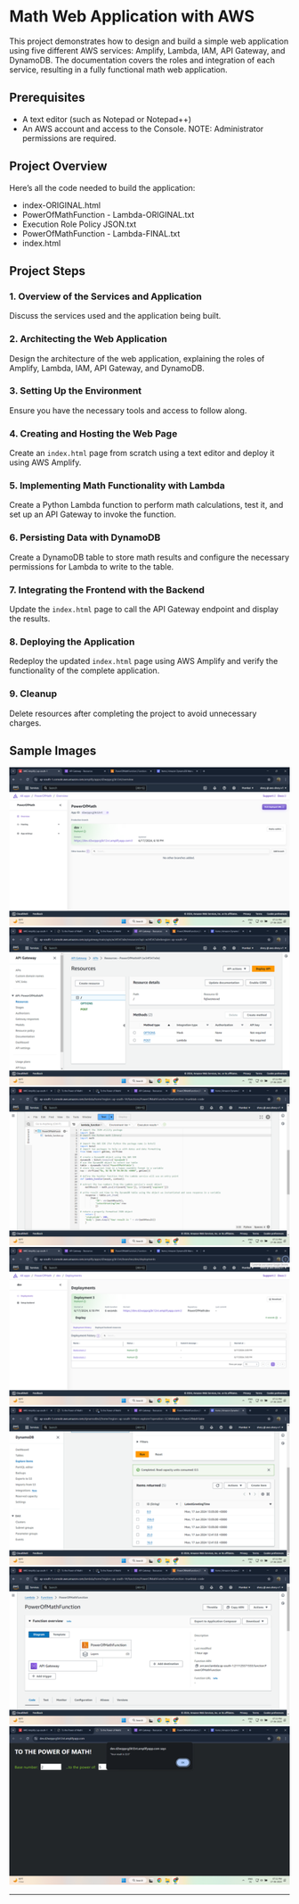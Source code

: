 # Math Web Application with AWS

This project demonstrates how to design and build a simple web application using five different AWS services: Amplify, Lambda, IAM, API Gateway, and DynamoDB. The documentation covers the roles and integration of each service, resulting in a fully functional math web application.

## Prerequisites

- A text editor (such as Notepad or Notepad++)
- An AWS account and access to the Console. NOTE: Administrator permissions are required.

## Project Overview

Here’s all the code needed to build the application:

- index-ORIGINAL.html
- PowerOfMathFunction - Lambda-ORIGINAL.txt
- Execution Role Policy JSON.txt
- PowerOfMathFunction - Lambda-FINAL.txt
- index.html

## Project Steps

### 1. Overview of the Services and Application
Discuss the services used and the application being built.

### 2. Architecting the Web Application
Design the architecture of the web application, explaining the roles of Amplify, Lambda, IAM, API Gateway, and DynamoDB.

### 3. Setting Up the Environment
Ensure you have the necessary tools and access to follow along.

### 4. Creating and Hosting the Web Page
Create an `index.html` page from scratch using a text editor and deploy it using AWS Amplify.

### 5. Implementing Math Functionality with Lambda
Create a Python Lambda function to perform math calculations, test it, and set up an API Gateway to invoke the function.

### 6. Persisting Data with DynamoDB
Create a DynamoDB table to store math results and configure the necessary permissions for Lambda to write to the table.

### 7. Integrating the Frontend with the Backend
Update the `index.html` page to call the API Gateway endpoint and display the results.

### 8. Deploying the Application
Redeploy the updated `index.html` page using AWS Amplify and verify the functionality of the complete application.

### 9. Cleanup
Delete resources after completing the project to avoid unnecessary charges.

## Sample Images
![alt-text](https://github.com/SherylinR/AWS-Math-Web-Application/blob/main/images/Overview.png)
![alt-text](https://github.com/SherylinR/AWS-Math-Web-Application/blob/main/images/Resources.png)
![alt-text](https://github.com/SherylinR/AWS-Math-Web-Application/blob/main/images/lambda.png)
![alt-text](https://github.com/SherylinR/AWS-Math-Web-Application/blob/main/images/Deployments.png)
![alt-text](https://github.com/SherylinR/AWS-Math-Web-Application/blob/main/images/DynamoDB.png)
![alt-text](https://github.com/SherylinR/AWS-Math-Web-Application/blob/main/images/Lambda%20Funtion.png)
![alt-text](https://github.com/SherylinR/AWS-Math-Web-Application/blob/main/images/Output%20-%201.png)


---
